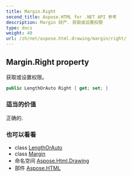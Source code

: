 ```yaml
---
title: Margin.Right
second_title: Aspose.HTML for .NET API 参考
description: Margin 财产. 获取或设置权限
type: docs
weight: 40
url: /zh/net/aspose.html.drawing/margin/right/
---
```

## Margin.Right property

获取或设置权限。

```csharp
public LengthOrAuto Right { get; set; }
```

### 适当的价值

正确的.

### 也可以看看

* class [LengthOrAuto](../../lengthorauto/)
* class [Margin](../)
* 命名空间 [Aspose.Html.Drawing](../../margin/)
* 部件 [Aspose.HTML](../../../)


